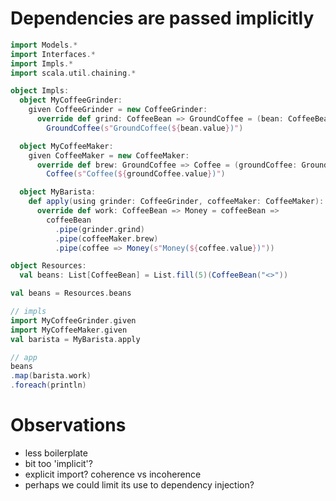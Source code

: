 
# Dependencies are passed implicitly

```scala 3
import Models.*
import Interfaces.*
import Impls.*
import scala.util.chaining.*

object Impls:
  object MyCoffeeGrinder:
    given CoffeeGrinder = new CoffeeGrinder:
      override def grind: CoffeeBean => GroundCoffee = (bean: CoffeeBean) =>
        GroundCoffee(s"GroundCoffee(${bean.value})")

  object MyCoffeeMaker:
    given CoffeeMaker = new CoffeeMaker:
      override def brew: GroundCoffee => Coffee = (groundCoffee: GroundCoffee) =>
        Coffee(s"Coffee(${groundCoffee.value})")

  object MyBarista:
    def apply(using grinder: CoffeeGrinder, coffeeMaker: CoffeeMaker): Barista = new Barista:
      override def work: CoffeeBean => Money = coffeeBean =>
        coffeeBean
          .pipe(grinder.grind)
          .pipe(coffeeMaker.brew)
          .pipe(coffee => Money(s"Money(${coffee.value})"))

object Resources:
  val beans: List[CoffeeBean] = List.fill(5)(CoffeeBean("<>"))

val beans = Resources.beans

// impls
import MyCoffeeGrinder.given
import MyCoffeeMaker.given
val barista = MyBarista.apply

// app
beans
.map(barista.work)
.foreach(println)
```

# Observations

- less boilerplate
- bit too 'implicit'?
- explicit import? coherence vs incoherence
- perhaps we could limit its use to dependency injection?